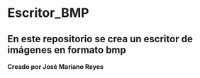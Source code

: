 # Escritor_BMP
## En este repositorio se crea un escritor de imágenes en formato bmp
**Creado por José Mariano Reyes**
